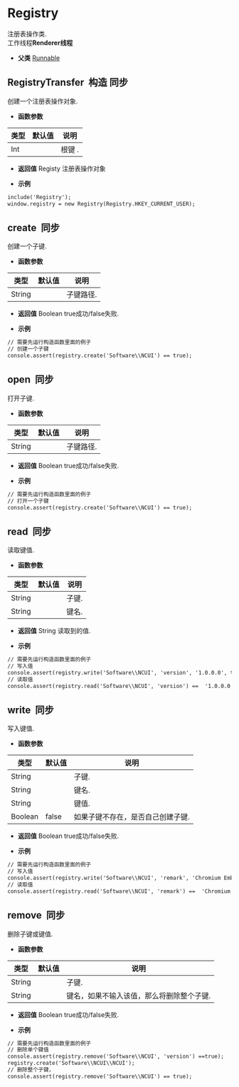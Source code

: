 # Registry

  注册表操作类.<br>工作线程**Renderer线程**
  
* **父类** 
<a href="#api/apiRunnable">Runnable</a>&nbsp;

## RegistryTransfer &nbsp;<span class="label label-constructor">构造</span> <span class="label label-sync">同步</span> 

  创建一个注册表操作对象.
  
* **函数参数**

<table class="table table-hover table-bordered ">
	<thead>
		<tr>
			<th class="col-xs-1">类型</th>
			<th class="col-xs-1">默认值</th>
			<th>说明</th>
		</tr>
	</thead>
	<tbody>
		<tr>
	<td>Int </td>
	<td></td>
	<td>根键 .</td>
</tr>
	</tbody>
</table>

* **返回值**
  Registy 注册表操作对象 

* **示例**

```html
include('Registry');
window.registry = new Registry(Registry.HKEY_CURRENT_USER);


```


<div class="adoc" id="div_RegistryTransfer"></div>


## create &nbsp;<span class="label label-sync">同步</span> 

  创建一个子键.
  
* **函数参数**

<table class="table table-hover table-bordered ">
	<thead>
		<tr>
			<th class="col-xs-1">类型</th>
			<th class="col-xs-1">默认值</th>
			<th>说明</th>
		</tr>
	</thead>
	<tbody>
		<tr>
	<td>String </td>
	<td></td>
	<td>子键路径.</td>
</tr>
	</tbody>
</table>

* **返回值**
  Boolean true成功/false失败. 

* **示例**

```html
// 需要先运行构造函数里面的例子
// 创建一个子键
console.assert(registry.create('Software\\NCUI') == true);

```


<div class="adoc" id="div_create"></div>


## open &nbsp;<span class="label label-sync">同步</span> 

  打开子键.
  
* **函数参数**

<table class="table table-hover table-bordered ">
	<thead>
		<tr>
			<th class="col-xs-1">类型</th>
			<th class="col-xs-1">默认值</th>
			<th>说明</th>
		</tr>
	</thead>
	<tbody>
		<tr>
	<td>String </td>
	<td></td>
	<td>子键路径.</td>
</tr>
	</tbody>
</table>

* **返回值**
  Boolean true成功/false失败. 

* **示例**

```html
// 需要先运行构造函数里面的例子
// 打开一个子键
console.assert(registry.create('Software\\NCUI') == true);

```


<div class="adoc" id="div_open"></div>


## read &nbsp;<span class="label label-sync">同步</span> 

  读取键值.
  
* **函数参数**

<table class="table table-hover table-bordered ">
	<thead>
		<tr>
			<th class="col-xs-1">类型</th>
			<th class="col-xs-1">默认值</th>
			<th>说明</th>
		</tr>
	</thead>
	<tbody>
		<tr>
	<td>String </td>
	<td></td>
	<td>子键.</td>
</tr><tr>
	<td>String </td>
	<td></td>
	<td>键名.</td>
</tr>
	</tbody>
</table>

* **返回值**
  String 读取到的值. 

* **示例**

```html
// 需要先运行构造函数里面的例子
// 写入值
console.assert(registry.write('Software\\NCUI', 'version', '1.0.0.0', true) == true);
// 读取值
console.assert(registry.read('Software\\NCUI', 'version') ==  '1.0.0.0');

```


<div class="adoc" id="div_read"></div>


## write &nbsp;<span class="label label-sync">同步</span> 

  写入键值.
  
* **函数参数**

<table class="table table-hover table-bordered ">
	<thead>
		<tr>
			<th class="col-xs-1">类型</th>
			<th class="col-xs-1">默认值</th>
			<th>说明</th>
		</tr>
	</thead>
	<tbody>
		<tr>
	<td>String </td>
	<td></td>
	<td>子键.</td>
</tr><tr>
	<td>String </td>
	<td></td>
	<td>键名.</td>
</tr><tr>
	<td>String </td>
	<td></td>
	<td>键值.</td>
</tr><tr>
	<td>Boolean</td>
	<td>false </td>
	<td>如果子键不存在，是否自己创建子键.</td>
</tr>
	</tbody>
</table>

* **返回值**
  Boolean true成功/false失败. 

* **示例**

```html
// 需要先运行构造函数里面的例子
// 写入值
console.assert(registry.write('Software\\NCUI', 'remark', 'Chromium Embedded Framework (CEF)', true) == true);
// 读取值
console.assert(registry.read('Software\\NCUI', 'remark') ==  'Chromium Embedded Framework (CEF)');

```


<div class="adoc" id="div_write"></div>


## remove &nbsp;<span class="label label-sync">同步</span> 

  删除子键或键值.
  
* **函数参数**

<table class="table table-hover table-bordered ">
	<thead>
		<tr>
			<th class="col-xs-1">类型</th>
			<th class="col-xs-1">默认值</th>
			<th>说明</th>
		</tr>
	</thead>
	<tbody>
		<tr>
	<td>String </td>
	<td></td>
	<td>子键.</td>
</tr><tr>
	<td>String </td>
	<td></td>
	<td>键名，如果不输入该值，那么将删除整个子键.</td>
</tr>
	</tbody>
</table>

* **返回值**
  Boolean true成功/false失败. 

* **示例**

```html
// 需要先运行构造函数里面的例子
// 删除单个键值
console.assert(registry.remove('Software\\NCUI', 'version') ==true);
registry.create('Software\\NCUI\\NCUI');
// 删除整个子键，
console.assert(registry.remove('Software\\NCUI') == true);


```
